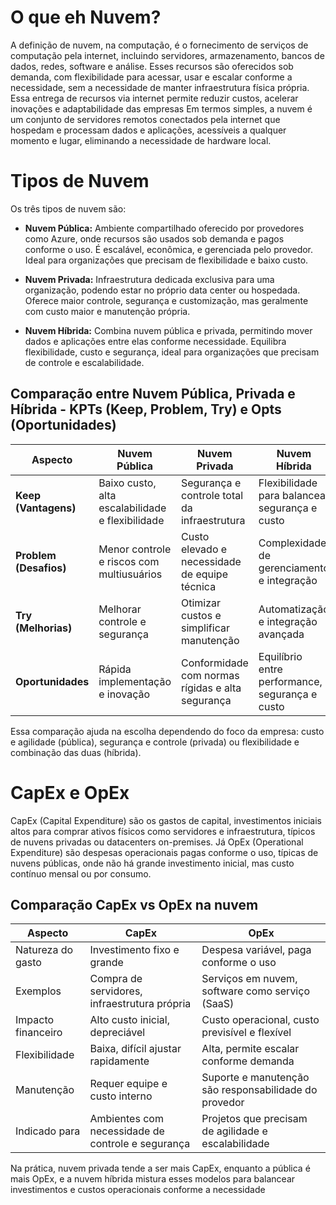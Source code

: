# O que eh Nuvem?
A definição de nuvem, na computação, é o fornecimento de serviços de computação pela internet, incluindo servidores, armazenamento, bancos de dados, redes, software e análise. Esses recursos são oferecidos sob demanda, com flexibilidade para acessar, usar e escalar conforme a necessidade, sem a necessidade de manter infraestrutura física própria. Essa entrega de recursos via internet permite reduzir custos, acelerar inovações e adaptabilidade das empresas
Em termos simples, a nuvem é um conjunto de servidores remotos conectados pela internet que hospedam e processam dados e aplicações, acessíveis a qualquer momento e lugar, eliminando a necessidade de hardware local.

# Tipos de Nuvem
Os três tipos de nuvem são:

- **Nuvem Pública:** Ambiente compartilhado oferecido por provedores como Azure, onde recursos são usados sob demanda e pagos conforme o uso. É escalável, econômica, e gerenciada pelo provedor. Ideal para organizações que precisam de flexibilidade e baixo custo.
    
- **Nuvem Privada:** Infraestrutura dedicada exclusiva para uma organização, podendo estar no próprio data center ou hospedada. Oferece maior controle, segurança e customização, mas geralmente com custo maior e manutenção própria.
    
- **Nuvem Híbrida:** Combina nuvem pública e privada, permitindo mover dados e aplicações entre elas conforme necessidade. Equilibra flexibilidade, custo e segurança, ideal para organizações que precisam de controle e escalabilidade.
    

## Comparação entre Nuvem Pública, Privada e Híbrida - KPTs (Keep, Problem, Try) e Opts (Oportunidades)

|Aspecto|Nuvem Pública|Nuvem Privada|Nuvem Híbrida|
|---|---|---|---|
|**Keep (Vantagens)**|Baixo custo, alta escalabilidade e flexibilidade|Segurança e controle total da infraestrutura|Flexibilidade para balancear segurança e custo|
|**Problem (Desafios)**|Menor controle e riscos com multiusuários|Custo elevado e necessidade de equipe técnica|Complexidade de gerenciamento e integração|
|**Try (Melhorias)**|Melhorar controle e segurança|Otimizar custos e simplificar manutenção|Automatização e integração avançada|
|**Oportunidades**|Rápida implementação e inovação|Conformidade com normas rígidas e alta segurança|Equilíbrio entre performance, segurança e custo|

Essa comparação ajuda na escolha dependendo do foco da empresa: custo e agilidade (pública), segurança e controle (privada) ou flexibilidade e combinação das duas (híbrida).

# CapEx e OpEx
CapEx (Capital Expenditure) são os gastos de capital, investimentos iniciais altos para comprar ativos físicos como servidores e infraestrutura, típicos de nuvens privadas ou datacenters on-premises. Já OpEx (Operational Expenditure) são despesas operacionais pagas conforme o uso, típicas de nuvens públicas, onde não há grande investimento inicial, mas custo contínuo mensal ou por consumo.

## Comparação CapEx vs OpEx na nuvem

|Aspecto|CapEx|OpEx|
|---|---|---|
|Natureza do gasto|Investimento fixo e grande|Despesa variável, paga conforme o uso|
|Exemplos|Compra de servidores, infraestrutura própria|Serviços em nuvem, software como serviço (SaaS)|
|Impacto financeiro|Alto custo inicial, depreciável|Custo operacional, custo previsível e flexível|
|Flexibilidade|Baixa, difícil ajustar rapidamente|Alta, permite escalar conforme demanda|
|Manutenção|Requer equipe e custo interno|Suporte e manutenção são responsabilidade do provedor|
|Indicado para|Ambientes com necessidade de controle e segurança|Projetos que precisam de agilidade e escalabilidade|

Na prática, nuvem privada tende a ser mais CapEx, enquanto a pública é mais OpEx, e a nuvem híbrida mistura esses modelos para balancear investimentos e custos operacionais conforme a necessidade
